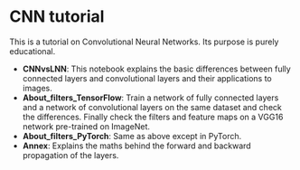 CNN tutorial
============

This is a tutorial on Convolutional Neural Networks. Its purpose 
is purely educational.  

- **CNNvsLNN**: This notebook explains the basic differences between fully 
connected layers and convolutional layers and their applications to images.  
- **About_filters_TensorFlow**: Train a network of fully connected layers and a network of 
convolutional layers on the same dataset and check the differences. Finally check the filters and 
feature maps on a VGG16 network pre-trained on ImageNet.  
- **About_filters_PyTorch**: Same as above except in PyTorch.  
- **Annex**: Explains the maths behind the forward and backward propagation of the layers.